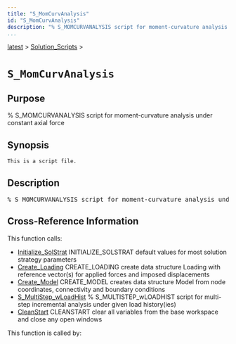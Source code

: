 ```yaml
---
title: "S_MomCurvAnalysis"
id: "S_MomCurvAnalysis"
description: "% S_MOMCURVANALYSIS script for moment-curvature analysis under constant axial force"
...
```


<!-- <a name="_top"></a> -->
<!-- <div><a href="../../.autoindex.md">Home</a> &gt;  -->
 <a href="#">latest</a> &gt; <a href=".autoindex.md">Solution_Scripts</a> &gt; 
<!-- S_MomCurvAnalysis.m</div> -->

<!--<table width="100%"><tr><td align="left"><a href="../../.autoindex.md"><img alt="<" border="0" src="../../left.png">&nbsp;Master index</a></td>
<td align="right"><a href=".autoindex.md">Index for latest\Solution_Scripts&nbsp;<img alt=">" border="0" src="../../right.png"></a></td></tr></table>-->
# `S_MomCurvAnalysis`



## <a name="_name"></a>Purpose


% S_MOMCURVANALYSIS script for moment-curvature analysis under constant axial force

<!-- <div class="box"><strong>% S_MOMCURVANALYSIS script for moment-curvature analysis under constant axial force</strong></div> -->

## <a name="_synopsis"></a>Synopsis

`This is a script file.` 

## Description


<pre class="comment">% S_MOMCURVANALYSIS script for moment-curvature analysis under constant axial force</pre>
<!-- <div class="fragment"><pre class="comment">% S_MOMCURVANALYSIS script for moment-curvature analysis under constant axial force</pre></div> -->

<!-- crossreference -->
## <a name="_cross"></a>Cross-Reference Information

This function calls:
<ul style="list-style-image:url(../../matlabicon.gif)">
<li><a href="/Functions/../../latest/Analysis_Functions/Static/Initialize_SolStrat" class="code" title="function SolStrat = Initialize_SolStrat">Initialize_SolStrat</a>	INITIALIZE_SOLSTRAT default values for most solution strategy parameters</li><li><a href="/Functions/../../latest/General_Functions/Create_Loading" class="code" title="function Loading = Create_Loading (Model,Pe,Ue)">Create_Loading</a>	CREATE_LOADING create data structure Loading with reference vector(s) for applied forces and imposed displacements</li><li><a href="/Functions/../../latest/General_Functions/Create_Model" class="code" title="function Model = Create_Model (XYZ,CON,BOUN,ElemName)">Create_Model</a>	CREATE_MODEL creates data structure Model from node coordinates, connectivity and boundary conditions</li><li><a href="/Functions/S_MultiStep_wLoadHist" class="code" title="">S_MultiStep_wLoadHist</a>	% S_MULTISTEP_wLOADHIST script for multi-step incremental analysis under given load history(ies)</li><li><a href="/Functions/../../latest/Utility_Functions/General/CleanStart" class="code" title="function CleanStart">CleanStart</a>	CLEANSTART clear all variables from the base workspace and close any open windows</li></ul>

This function is called by:
<ul style="list-style-image:url(../../matlabicon.gif)">
</ul>
<!-- crossreference -->




<!-- <hr><address>Generated on Mon 15-Feb-2021 18:38:47 by <strong><a href="http://www.artefact.tk/software/matlab/m2html/" title="Matlab Documentation in HTML">m2html</a></strong> &copy; 2005</address> -->